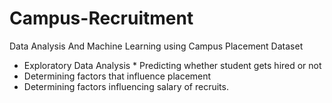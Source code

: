 # Campus-Recruitment
Data Analysis And Machine Learning using Campus Placement Dataset 
  * Exploratory Data Analysis * Predicting whether student gets hired or not 
  * Determining factors that influence placement 
  * Determining factors influencing salary of recruits.
